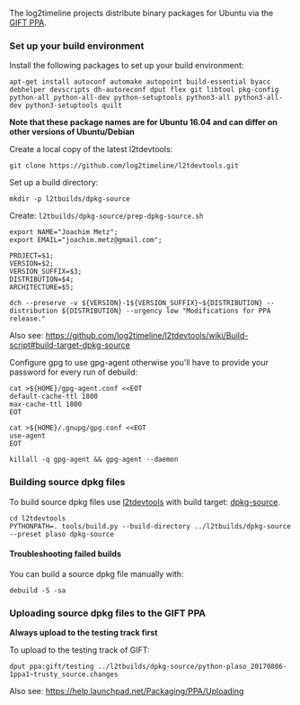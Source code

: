 The log2timeline projects distribute binary packages for Ubuntu via the
[GIFT PPA](https://launchpad.net/~gift).

### Set up your build environment

Install the following packages to set up your build environment:
```
apt-get install autoconf automake autopoint build-essential byacc debhelper devscripts dh-autoreconf dput flex git libtool pkg-config python-all python-all-dev python-setuptools python3-all python3-all-dev python3-setuptools quilt
```

**Note that these package names are for Ubuntu 16.04 and can differ on other versions of Ubuntu/Debian**

Create a local copy of the latest l2tdevtools:
```
git clone https://github.com/log2timeline/l2tdevtools.git
```

Set up a build directory:
```
mkdir -p l2tbuilds/dpkg-source
```

Create: `l2tbuilds/dpkg-source/prep-dpkg-source.sh`

```
export NAME="Joachim Metz";
export EMAIL="joachim.metz@gmail.com";

PROJECT=$1;
VERSION=$2;
VERSION_SUFFIX=$3;
DISTRIBUTION=$4;
ARCHITECTURE=$5;

dch --preserve -v ${VERSION}-1${VERSION_SUFFIX}~${DISTRIBUTION} --distribution ${DISTRIBUTION} --urgency low "Modifications for PPA release."
```

Also see: https://github.com/log2timeline/l2tdevtools/wiki/Build-script#build-target-dpkg-source

Configure gpg to use gpg-agent otherwise you'll have to provide your password for every run of debuild:

```
cat >${HOME}/gpg-agent.conf <<EOT
default-cache-ttl 1800
max-cache-ttl 1800
EOT
```

```
cat >${HOME}/.gnupg/gpg.conf <<EOT
use-agent
EOT
```

`killall -q gpg-agent && gpg-agent --daemon`

### Building source dpkg files

To build source dpkg files use [l2tdevtools](https://github.com/log2timeline/l2tdevtools)
with build target: [dpkg-source](https://github.com/log2timeline/l2tdevtools/wiki/Build-script#build-target-dpkg-source).

```
cd l2tdevtools
PYTHONPATH=. tools/build.py --build-directory ../l2tbuilds/dpkg-source --preset plaso dpkg-source
```

#### Troubleshooting failed builds

You can build a source dpkg file manually with:
```
debuild -S -sa
```

### Uploading source dpkg files to the GIFT PPA

**Always upload to the testing track first**

To upload to the testing track of GIFT:
```
dput ppa:gift/testing ../l2tbuilds/dpkg-source/python-plaso_20170806-1ppa1~trusty_source.changes
```

Also see: https://help.launchpad.net/Packaging/PPA/Uploading
